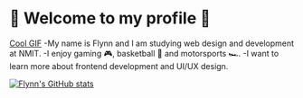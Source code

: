 # 🗿 Welcome to my profile 🗿
[Cool GIF](https://media.giphy.com/media/l2Sq1v7KTyF22A6c0/giphy.gif)
-My name is Flynn and I am studying web design and development at NMIT.
-I enjoy gaming 🎮, basketball 🏀 and motorsports 🏎️.
-I want to learn more about frontend development and UI/UX design.

[![Flynn's GitHub stats](https://github-readme-stats.vercel.app/api?username=fstevens30)](https://github.com/fstevens30/github-readme-stats)
